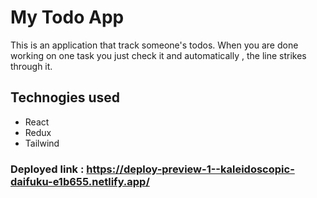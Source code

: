 # My Todo App
This is an application that track someone's todos. When you are done working on one task you just check it and automatically , the line strikes through it.

## Technogies used 
- React 
- Redux
- Tailwind
### Deployed link : https://deploy-preview-1--kaleidoscopic-daifuku-e1b655.netlify.app/
